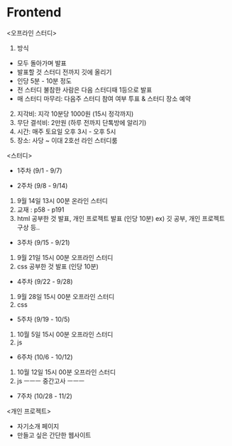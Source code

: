 # Frontend

<오프라인 스터디>
1. 방식
- 모두 돌아가며 발표
- 발표할 것 스터디 전까지 깃에 올리기
- 인당 5분 - 10분 정도
- 전 스터디 불참한 사람은 다음 스터디때 1등으로 발표
- 매 스터디 마무리: 다음주 스터디 참여 여부 투표 & 스터디 장소 예약
2. 지각비: 지각 10분당 1000원 (15시 정각까지)
3. 무단 결석비: 2만원 (하루 전까지 단톡방에 알리기)
4. 시간: 매주 토요일 오후 3시 - 오후 5시
5. 장소: 사당 ~ 이대 2호선 라인 스터디룸


<스터디>
* 1주차 (9/1 - 9/7)

* 2주차 (9/8 - 9/14)
1. 9월 14일 13시 00분 온라인 스터디 
2. 교재 : p58 - p191
3. html 공부한 것 발표, 개인 프로젝트 발표 (인당 10분)
     ex) 깃 공부, 개인 프로젝트 구상 등..

* 3주차 (9/15 - 9/21)
1. 9월 21일 15시 00분 오프라인 스터디
2. css 공부한 것 발표 (인당 10분)

* 4주차 (9/22 - 9/28)
1. 9월 28일 15시 00분 오프라인 스터디
2. css

* 5주차 (9/19 - 10/5)
1. 10월 5일 15시 00분 오프라인 스터디
2. js

* 6주차 (10/6 - 10/12)
1. 10월 12일 15시 00분 오프라인 스터디
2. js
ㅡㅡㅡ 중간고사 ㅡㅡㅡ
* 7주차  (10/28 - 11/2)



<개인 프로젝트>
- 자기소개 페이지
- 만들고 싶은 간단한 웹사이트
